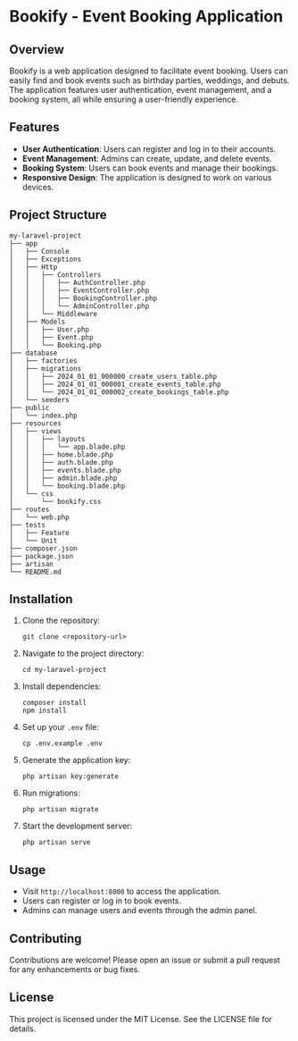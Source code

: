 # Bookify - Event Booking Application

## Overview
Bookify is a web application designed to facilitate event booking. Users can easily find and book events such as birthday parties, weddings, and debuts. The application features user authentication, event management, and a booking system, all while ensuring a user-friendly experience.

## Features
- **User Authentication**: Users can register and log in to their accounts.
- **Event Management**: Admins can create, update, and delete events.
- **Booking System**: Users can book events and manage their bookings.
- **Responsive Design**: The application is designed to work on various devices.

## Project Structure
```
my-laravel-project
├── app
│   ├── Console
│   ├── Exceptions
│   ├── Http
│   │   ├── Controllers
│   │   │   ├── AuthController.php
│   │   │   ├── EventController.php
│   │   │   ├── BookingController.php
│   │   │   └── AdminController.php
│   │   └── Middleware
│   ├── Models
│   │   ├── User.php
│   │   ├── Event.php
│   │   └── Booking.php
├── database
│   ├── factories
│   ├── migrations
│   │   ├── 2024_01_01_000000_create_users_table.php
│   │   ├── 2024_01_01_000001_create_events_table.php
│   │   └── 2024_01_01_000002_create_bookings_table.php
│   └── seeders
├── public
│   └── index.php
├── resources
│   ├── views
│   │   ├── layouts
│   │   │   └── app.blade.php
│   │   ├── home.blade.php
│   │   ├── auth.blade.php
│   │   ├── events.blade.php
│   │   ├── admin.blade.php
│   │   └── booking.blade.php
│   └── css
│       └── bookify.css
├── routes
│   └── web.php
├── tests
│   ├── Feature
│   └── Unit
├── composer.json
├── package.json
├── artisan
└── README.md
```

## Installation
1. Clone the repository:
   ```
   git clone <repository-url>
   ```
2. Navigate to the project directory:
   ```
   cd my-laravel-project
   ```
3. Install dependencies:
   ```
   composer install
   npm install
   ```
4. Set up your `.env` file:
   ```
   cp .env.example .env
   ```
5. Generate the application key:
   ```
   php artisan key:generate
   ```
6. Run migrations:
   ```
   php artisan migrate
   ```
7. Start the development server:
   ```
   php artisan serve
   ```

## Usage
- Visit `http://localhost:8000` to access the application.
- Users can register or log in to book events.
- Admins can manage users and events through the admin panel.

## Contributing
Contributions are welcome! Please open an issue or submit a pull request for any enhancements or bug fixes.

## License
This project is licensed under the MIT License. See the LICENSE file for details.